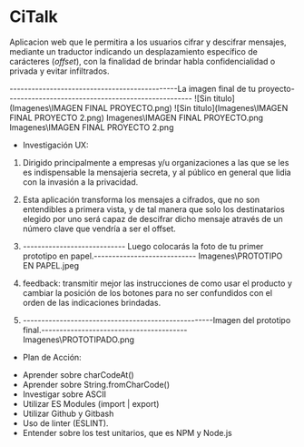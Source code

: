 # CiTalk

Aplicacion web que le permitira a los usuarios cifrar y descifrar mensajes, mediante un traductor indicando un desplazamiento específico de carácteres (_offset_), con la finalidad de brindar habla confidencialidad o privada y evitar infiltrados.

----------------------------------------------La imagen final de tu proyecto---------------------------------------------------
![Sin titulo](Imagenes\IMAGEN FINAL PROYECTO.png)
![Sin titulo](Imagenes\IMAGEN FINAL PROYECTO 2.png)
                                             Imagenes\IMAGEN FINAL PROYECTO.png
                                             Imagenes\IMAGEN FINAL PROYECTO 2.png
* Investigación UX:

 1. Dirigido principalmente a empresas y/u organizaciones a las que se les es indispensable la mensajeria secreta, y al público en general que lidia con la invasión a la privacidad.
 2. Esta aplicación transforma los mensajes a cifrados,  que no son entendibles a primera vista, y de tal manera que solo los destinatarios elegido por uno será capaz de descifrar dicho mensaje através de un número clave que vendría a ser el offset.
 3. ---------------------------- Luego colocarás la foto de tu primer prototipo en papel.----------------------------
                                            Imagenes\PROTOTIPO EN PAPEL.jpeg
                                    
 4. feedback: transmitir mejor las instrucciones de como usar el producto y cambiar la posición de los botones para no ser confundidos con el orden de las indicaciones brindadas.
 5. ----------------------------------------------------Imagen del prototipo final.----------------------------------------
                                                        Imagenes\PROTOTIPADO.png

 * Plan de Acción:

  - Aprender sobre charCodeAt()
  - Aprender sobre String.fromCharCode()
  - Investigar sobre ASCII
  - Utilizar ES Modules (import | export)
  - Utilizar Github y Gitbash
  - Uso de linter (ESLINT).
  - Entender sobre los test unitarios, que es NPM y Node.js
